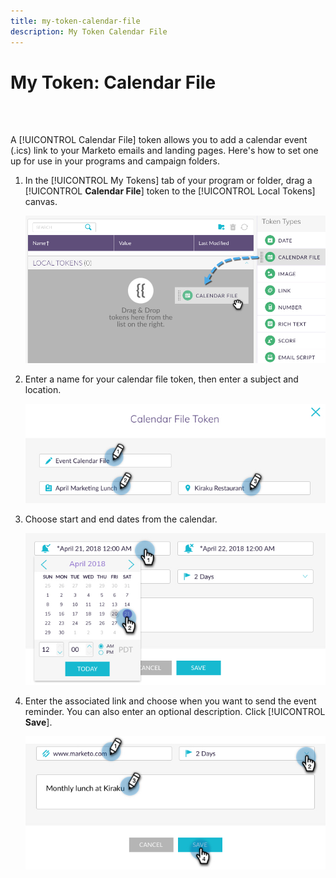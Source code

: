 ```yaml
---
title: my-token-calendar-file
description: My Token Calendar File
---
```


# My Token: Calendar File

<br>&nbsp;

A [!UICONTROL Calendar File] token allows you to add a calendar event (.ics) link to your Marketo emails and landing pages. Here's how to set one up for use in your programs and campaign folders.

1. In the [!UICONTROL My Tokens] tab of your program or folder, drag a [!UICONTROL **Calendar File**] token to the [!UICONTROL Local Tokens] canvas.

   ![Image One](/help/sky/assets/my-tokens/my-token-calendar-file/my-token-calendar-file-1.jpg)

1. Enter a name for your calendar file token, then enter a subject and location.

   ![Image Two](/help/sky/assets/my-tokens/my-token-calendar-file/my-token-calendar-file-2.jpg)

1. Choose start and end dates from the calendar.

   ![Image Three](/help/sky/assets/my-tokens/my-token-calendar-file/my-token-calendar-file-3.jpg)

1. Enter the associated link and choose when you want to send the event reminder. You can also enter an optional description. Click [!UICONTROL **Save**].

   ![Image Four](/help/sky/assets/my-tokens/my-token-calendar-file/my-token-calendar-file-4.jpg)